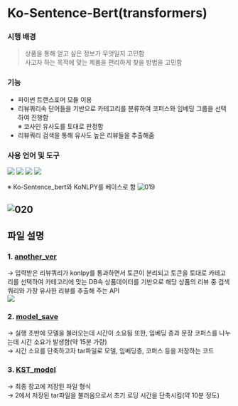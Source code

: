 # Ko-Sentence-Bert(transformers)
### 시행 배경
> 상품을 통해 얻고 싶은 정보가 무엇일지 고민함<br>
> 사고자 하는 목적에 맞는 제품을 편리하게 찾을 방법을 고민함

### 기능
- 파이썬 트랜스포머 모듈 이용
- 리뷰쿼리속 단어들을 기반으로 카테고리를 분류하여 코퍼스와 임베딩 그룹을 선택하여 진행함 <br>
※ 코사인 유사도를 토대로 판정함
- 리뷰쿼리 검색을 통해 유사도 높은 리뷰들을 추출해줌

### 사용 언어 및 도구
<img src="http://img.shields.io/badge/Python-3776AB?style=round&logo=Python&logoColor=white" /> <img src="http://img.shields.io/badge/PyTorch-EE4C2C?style=round&logo=PyTorch&logoColor=white" /> <img src="http://img.shields.io/badge/Jupyter-F37626?style=round&logo=Jupyter&logoColor=white" /> <img src="http://img.shields.io/badge/GitHub-181717?style=round&logo=GitHub&logoColor=white" />

※ Ko-Sentence_bert와 KoNLPY를 베이스로 함
![019](https://user-images.githubusercontent.com/114147352/230918869-9cf820ef-72d6-46d5-9171-03debfffdfc6.jpg)

![020](https://user-images.githubusercontent.com/114147352/230919125-224a402c-bff7-48d8-87c1-da25aed9d87a.jpg)
----
<h2> 파일 설명</h2>
<h3>
1. <a href="https://github.com/xhdixhfl/Goggles_project/blob/main/model/another_ver.py">another_ver</a> 
</h3>
→ 입력받은 리뷰쿼리가 konlpy를 통과하면서 토큰이 분리되고 토큰을 토대로 카테고리를 선택하여 카테고리에 맞는 DB속 상품데이터를 기반으로 해당 상품의 리뷰 중 검색 쿼리와 가장 유사한 리뷰를 추출해 주는 API <br>
  <img src="https://user-images.githubusercontent.com/114147352/230919135-14385767-ffb8-4058-bc1c-b5bbcb1b8ec3.jpg">
<h3>
2. <a href="https://github.com/xhdixhfl/Goggles_project/blob/main/model/model_save.py">model_save</a>
</h3>
→ 실행 초반에 모델을 불러오는데 시간이 소요됨 또한, 임베딩 층과 문장 코퍼스를 나누는데 시간 소요가 발생함(약 15분 가량) <br>
→ 시간 소요를 단축하고자 tar파일로 모델, 임베딩층, 코퍼스 등을 저장하는 코드
<h3>
3. <a href="https://github.com/xhdixhfl/Goggles_project/blob/main/model/KST_model.py">KST_model</a>
</h3>
→ 최종 장고에 저장된 파일 형식<br>
→ 2에서 저장된 tar파일을 불러옴으로서 초기 로딩 시간을 단축시킴(약 10분 정도)
